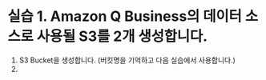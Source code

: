 # 실습 1. Amazon Q Business의 데이터 소스로 사용될 S3를 2개 생성합니다.

1. S3 Bucket을 생성합니다. (버킷명을 기억하고 다음 실습에서 사용합니다.)
2. 
